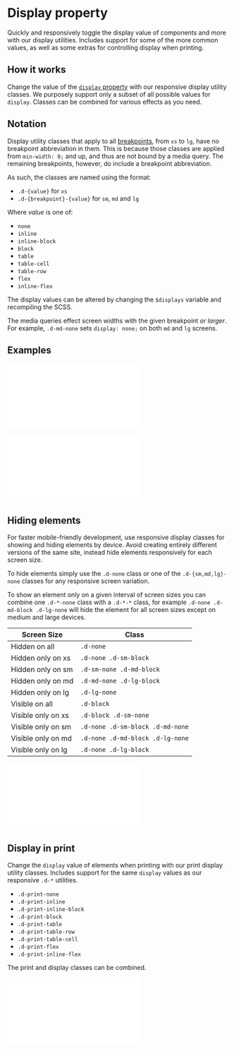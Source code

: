 # Display property

Quickly and responsively toggle the display value of components and more with our display utilities. Includes support for some of the more common values, as well as some extras for controlling display when printing.

## How it works

Change the value of the [`display` property](https://developer.mozilla.org/en-US/docs/Web/CSS/display) with our responsive display utility classes. We purposely support only a subset of all possible values for `display`. Classes can be combined for various effects as you need.

## Notation

Display utility classes that apply to all [breakpoints](../../Layout/Overview/Overview.md#responsive-breakpoints), from `xs` to `lg`, have no breakpoint abbreviation in them. This is because those classes are applied from `min-width: 0;` and up, and thus are not bound by a media query. The remaining breakpoints, however, do include a breakpoint abbreviation.

As such, the classes are named using the format:

* `.d-{value}` for `xs`
* `.d-{breakpoint}-{value}` for `sm`, `md` and `lg`

Where *value* is one of:

* `none`
* `inline`
* `inline-block`
* `block`
* `table`
* `table-cell`
* `table-row`
* `flex`
* `inline-flex`

The display values can be altered by changing the `$displays` variable and recompiling the SCSS.

The media queries effect screen widths with the given breakpoint *or larger*. For example, `.d-md-none` sets `display: none;` on both `md` and `lg` screens.

## Examples

<ContentRack
    fields='
        "preview": {
            "src": "examples/DisplayExamples1.html",
            "type": "link"
        },
        "<html>":{
            "src": "examples/DisplayExamples1.html",
            "type": "content",
            "selector": "#app"
        }
    '
 />

![DisplayExamples1](examples/DisplayExamples1.html)

<ContentRack
    fields='
        "preview": {
            "src": "examples/DisplayExamples2.html",
            "type": "link"
        },
        "<html>":{
            "src": "examples/DisplayExamples2.html",
            "type": "content",
            "selector": "#app"
        }
    '
 />

![DisplayExamples2](examples/DisplayExamples2.html)

## Hiding elements

For faster mobile-friendly development, use responsive display classes for showing and hiding elements by device. Avoid creating entirely different versions of the same site, instead hide elements responsively for each screen size.

To hide elements simply use the `.d-none` class or one of the `.d-{sm,md,lg}-none` classes for any responsive screen variation.

To show an element only on a given interval of screen sizes you can combine one `.d-*-none` class with a `.d-*-*` class, for example `.d-none .d-md-block .d-lg-none` will hide the element for all screen sizes except on medium and large devices.

| Screen Size        | Class |
| ---                |---|
| Hidden on all      | `.d-none` |
| Hidden only on xs  | `.d-none .d-sm-block` |
| Hidden only on sm  | `.d-sm-none .d-md-block` |
| Hidden only on md  | `.d-md-none .d-lg-block` |
| Hidden only on lg  | `.d-lg-none` |
| Visible on all     | `.d-block` |
| Visible only on xs | `.d-block .d-sm-none` |
| Visible only on sm | `.d-none .d-sm-block .d-md-none` |
| Visible only on md | `.d-none .d-md-block .d-lg-none` |
| Visible only on lg | `.d-none .d-lg-block` |

<ContentRack
    fields='
        "preview": {
            "src": "examples/DisplayHidingElements.html",
            "type": "link"
        },
        "<html>":{
            "src": "examples/DisplayHidingElements.html",
            "type": "content",
            "selector": "#app"
        }
    '
 />

![DisplayHidingElements](examples/DisplayHidingElements.html)

## Display in print

Change the `display` value of elements when printing with our print display utility classes. Includes support for the same `display` values as our responsive `.d-*` utilities.

* `.d-print-none`
* `.d-print-inline`
* `.d-print-inline-block`
* `.d-print-block`
* `.d-print-table`
* `.d-print-table-row`
* `.d-print-table-cell`
* `.d-print-flex`
* `.d-print-inline-flex`

The print and display classes can be combined.

<ContentRack
    fields='
        "preview": {
            "src": "examples/DisplayPrint.html",
            "type": "link"
        },
        "<html>":{
            "src": "examples/DisplayPrint.html",
            "type": "content",
            "selector": "#app"
        }
    '
 />

![DisplayPrint](examples/DisplayPrint.html)
